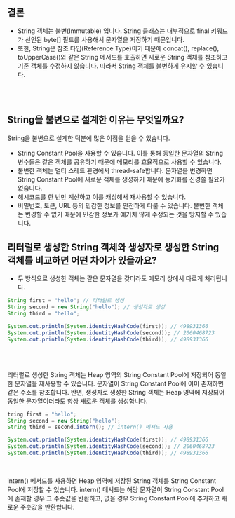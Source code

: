 
## 결론
- String 객체는 불변(Immutable) 입니다. String 클래스는 내부적으로 final 키워드가 선언된 byte[] 필드를 사용해서 문자열을 저장하기 때문입니다.
- 또한, String은 참조 타입(Reference Type)이기 때문에 concat(), replace(), toUpperCase()와 같은 String 메서드를 호출하면 새로운 String 객체를 참조하고 기존 객체를 수정하지 않습니다. 따라서 String 객체를 불변하게 유지할 수 있습니다.

<br><br>



## String을 불변으로 설계한 이유는 무엇일까요?
String을 불변으로 설계한 덕분에 많은 이점을 얻을 수 있습니다.

- String Constant Pool을 사용할 수 있습니다. 이를 통해 동일한 문자열의 String 변수들은 같은 객체를 공유하기 때문에 메모리를 효율적으로 사용할 수 있습니다.
- 불변한 객체는 멀티 스레드 환경에서 thread-safe합니다. 문자열을 변경하면 String Constant Pool에 새로운 객체를 생성하기 때문에 동기화를 신경쓸 필요가 없습니다.
- 해시코드를 한 번만 계산하고 이를 캐싱해서 재사용할 수 있습니다.
- 비밀번호, 토큰, URL 등의 민감한 정보를 안전하게 다룰 수 있습니다. 불변한 객체는 변경할 수 없기 때문에 민감한 정보가 예기치 않게 수정되는 것을 방지할 수 있습니다.


## 리터럴로 생성한 String 객체와 생성자로 생성한 String 객체를 비교하면 어떤 차이가 있을까요?
- 두 방식으로 생성한 객체는 같은 문자열을 갖더라도 메모리 상에서 다르게 처리됩니다.

```java
String first = "hello"; // 리터럴로 생성
String second = new String("hello"); // 생성자로 생성
String third = "hello";

System.out.println(System.identityHashCode(first)); // 498931366
System.out.println(System.identityHashCode(second)); // 2060468723
System.out.println(System.identityHashCode(third)); // 498931366
```


<br><br>

리터럴로 생성한 String 객체는 Heap 영역의 String Constant Pool에 저장되어 동일한 문자열을 재사용할 수 있습니다. 문자열이 String Constant Pool에 이미 존재하면 같은 주소를 참조합니다. 반면, 생성자로 생성한 String 객체는 Heap 영역에 저장되어 동일한 문자열이더라도 항상 새로운 객체를 생성합니다.

```java
tring first = "hello";
String second = new String("hello");
String third = second.intern(); // intern() 메서드 사용

System.out.println(System.identityHashCode(first)); // 498931366
System.out.println(System.identityHashCode(second)); // 2060468723
System.out.println(System.identityHashCode(third)); // 498931366
```

<br>

intern() 메서드를 사용하면 Heap 영역에 저장된 String 객체를 String Constant Pool에 저장할 수 있습니다. intern() 메서드는 해당 문자열이 String Constant Pool에 존재할 경우 그 주솟값을 반환하고, 없을 경우 String Constant Pool에 추가하고 새로운 주솟값을 반환합니다.
